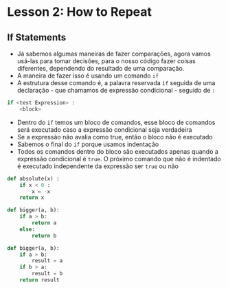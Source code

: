 # Lesson 2: How to Repeat

## If Statements

+ Já sabemos algumas maneiras de fazer comparações, agora vamos usá-las para tomar decisões, para o nosso código fazer coisas diferentes, dependendo do resultado de uma comparação.
+ A maneira de fazer isso é usando um comando `if`
+ A estrutura desse comando é, a palavra reservada `ìf` seguida de uma declaração - que chamamos de  expressão condicional - seguido de `:`

``` python
if <test Expression> :
	<block>
```
+ Dentro do `if` temos um bloco de comandos, esse bloco de comandos será executado caso a expressão condicional seja verdadeira
+ Se a expressão não avalia como true, então o bloco não é executado
+ Sabemos o final do `if` porque usamos indentação
+ Todos os comandos dentro do bloco são executados apenas quando a expressão condicional é `true`. O próximo comando que não é indentado é executado independente da expressão ser `true` ou não

``` python
def absolute(x) :
	if x < 0 :
		x = -x
	return x
```

``` python
def bigger(a, b):
	if a > b:
		return a
	else:
		return b
```

``` python
def bigger(a, b):
	if a > b:
		result = a
	if b > a:
		result = b
	return result
```